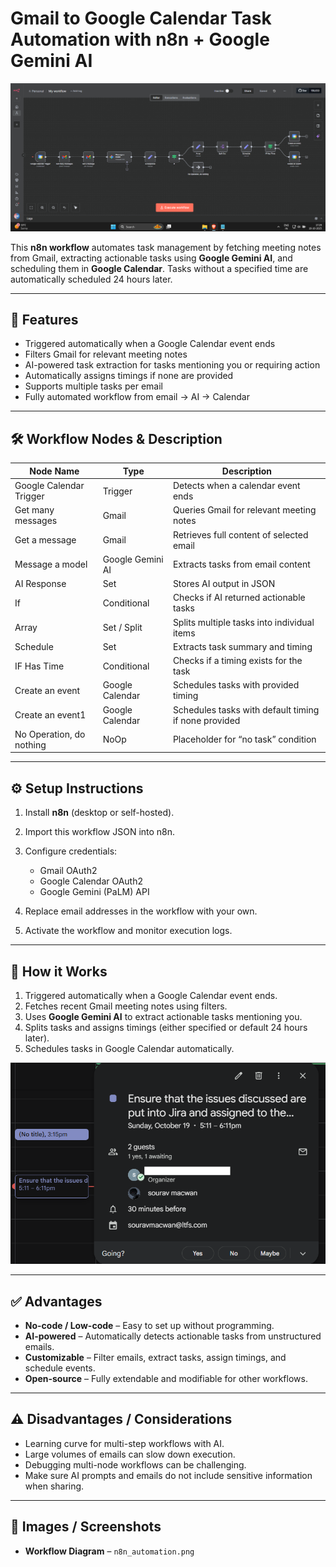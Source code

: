 # Gmail to Google Calendar Task Automation with n8n + Google Gemini AI

![Workflow Diagram](./n8n_automation.png)


This **n8n workflow** automates task management by fetching meeting notes from Gmail, extracting actionable tasks using **Google Gemini AI**, and scheduling them in **Google Calendar**. Tasks without a specified time are automatically scheduled 24 hours later.

---

## 📌 Features

* Triggered automatically when a Google Calendar event ends
* Filters Gmail for relevant meeting notes
* AI-powered task extraction for tasks mentioning you or requiring action
* Automatically assigns timings if none are provided
* Supports multiple tasks per email
* Fully automated workflow from email → AI → Calendar


---

## 🛠 Workflow Nodes & Description

| Node Name                | Type             | Description                                          |
| ------------------------ | ---------------- | ---------------------------------------------------- |
| Google Calendar Trigger  | Trigger          | Detects when a calendar event ends                   |
| Get many messages        | Gmail            | Queries Gmail for relevant meeting notes             |
| Get a message            | Gmail            | Retrieves full content of selected email             |
| Message a model          | Google Gemini AI | Extracts tasks from email content                    |
| AI Response              | Set              | Stores AI output in JSON                             |
| If                       | Conditional      | Checks if AI returned actionable tasks               |
| Array                    | Set / Split      | Splits multiple tasks into individual items          |
| Schedule                 | Set              | Extracts task summary and timing                     |
| IF Has Time              | Conditional      | Checks if a timing exists for the task               |
| Create an event          | Google Calendar  | Schedules tasks with provided timing                 |
| Create an event1         | Google Calendar  | Schedules tasks with default timing if none provided |
| No Operation, do nothing | NoOp             | Placeholder for “no task” condition                  |

---

## ⚙️ Setup Instructions

1. Install **n8n** (desktop or self-hosted).
2. Import this workflow JSON into n8n.
3. Configure credentials:

   * Gmail OAuth2
   * Google Calendar OAuth2
   * Google Gemini (PaLM) API
4. Replace email addresses in the workflow with your own.
5. Activate the workflow and monitor execution logs.

---

## 🚀 How it Works

1. Triggered automatically when a Google Calendar event ends.
2. Fetches recent Gmail meeting notes using filters.
3. Uses **Google Gemini AI** to extract actionable tasks mentioning you.
4. Splits tasks and assigns timings (either specified or default 24 hours later).
5. Schedules tasks in Google Calendar automatically.

![Calendar Event Example](./calendar_event.png)

---

## ✅ Advantages

* **No-code / Low-code** – Easy to set up without programming.
* **AI-powered** – Automatically detects actionable tasks from unstructured emails.
* **Customizable** – Filter emails, extract tasks, assign timings, and schedule events.
* **Open-source** – Fully extendable and modifiable for other workflows.

---

## ⚠️ Disadvantages / Considerations

* Learning curve for multi-step workflows with AI.
* Large volumes of emails can slow down execution.
* Debugging multi-node workflows can be challenging.
* Make sure AI prompts and emails do not include sensitive information when sharing.

---

## 📸 Images / Screenshots

* **Workflow Diagram** – `n8n_automation.png`

